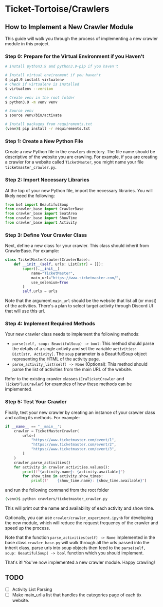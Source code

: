 # Ticket-Tortoise/Crawlers
## How to Implement a New Crawler Module
This guide will walk you through the process of implementing a new crawler module in this project.

### Step 0: Prepare for the Virtual Environment if you Haven't
```bash
# Install python3.9 and python3.9-pip if you haven't

# Install virtual environment if you haven't
$ pip3.9 install virtualenv
# Check if virtualenv is installed
$ virtualenv --version

# Create venv in the root folder
$ python3.9 -m venv venv

# Source venv
$ source venv/bin/activate

# Install packages from requirements.txt
(venv)$ pip install -r requirements.txt
```

### Step 1: Create a New Python File
Create a new Python file in the `crawlers` directory. The file name should be descriptive of the website you are crawling. For example, if you are creating a crawler for a website called `TicketMaster`, you might name your file `ticketmaster_crawler.py`.

### Step 2: Import Necessary Libraries
At the top of your new Python file, import the necessary libraries. You will likely need the following:

```python
from bs4 import BeautifulSoup
from crawler_base import CrawlerBase
from crawler_base import SeatArea
from crawler_base import ShowTime
from crawler_base import Activity
```

### Step 3: Define Your Crawler Class
Next, define a new class for your crawler. This class should inherit from CrawlerBase. For example:

```python
class TicketMasterCrawler(CrawlerBase):
    def __init__(self, urls: List[str] = []):
        super().__init__(
            name="TicketMaster",
            main_url="https://www.ticketmaster.com/",
            use_selenium=True
        )
        self.urls = urls
```

Note that the argument `main_url` should be the website that list all (or most) of the activities. There's a plan to select target activity through Discord UI that will use this url.


### Step 4: Implement Required Methods
Your new crawler class needs to implement the following methods:
- `parse(self, soup: BeautifulSoup) -> bool`: This method should parse the details of a single activity and set the variable `activities: Dict[str, Activity]`. The `soup` parameter is a BeautifulSoup object representing the HTML of the activity page.
- `parse_activity_list(self) -> None` (Optional): This method should parse the list of activities from the main URL of the website.

Refer to the existing crawler classes (`EraTicketCrawler` and `TicketPlusCrawler`) for examples of how these methods can be implemented.

### Step 5: Test Your Crawler
Finally, test your new crawler by creating an instance of your crawler class and calling its methods. For example:

```python
if __name__ == "__main__":
    crawler = TicketMasterCrawler(
        urls=[
            "https://www.ticketmaster.com/event/1",
            "https://www.ticketmaster.com/event/2",
            "https://www.ticketmaster.com/event/3",
        ]
    )
    crawler.parse_activities()
    for activity in crawler.activities.values():
        print(f"{activity.name}: {activity.available}")
        for show_time in activity.show_times:
            print(f"    {show_time.name}: {show_time.available}")
```
and run the following command from the root folder

```bash
(venv)$ python crawlers/ticketmaster_crawler.py
```

This will print out the name and availability of each activity and show time.

Optionally, you can use `crawler/crawler_experiment.ipynb` for developing the new module, which will reduce the request frequency of the crawler and speed up the process.

Note that the function `parse_activities(self) -> None` implemented in the base class `crawler_base.py` will walk through all the urls passed into the inherit class, parse urls into soup objects then feed to the `parse(self, soup: BeautifulSoup) -> bool` function which you should implement.

That's it! You've now implemented a new crawler module. Happy crawling!

## TODO
- [ ] Activity List Parsing
- [ ] Make main_url a list that handles the categories page of each tix website.